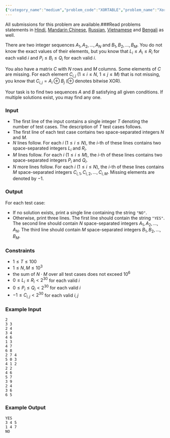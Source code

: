 ```yaml
---
{"category_name":"medium","problem_code":"XORTABLE","problem_name":"Xor Table","languages_supported":{"0":"C","1":"CPP14","2":"JAVA","3":"PYTH","4":"PYTH 3.6","5":"PYPY","6":"CS2","7":"PAS fpc","8":"PAS gpc","9":"RUBY","10":"PHP","11":"GO","12":"NODEJS","13":"HASK","14":"rust","15":"SCALA","16":"swift","17":"D","18":"PERL","19":"FORT","20":"WSPC","21":"ADA","22":"CAML","23":"ICK","24":"BF","25":"ASM","26":"CLPS","27":"PRLG","28":"ICON","29":"SCM qobi","30":"PIKE","31":"ST","32":"NICE","33":"LUA","34":"BASH","35":"NEM","36":"LISP sbcl","37":"LISP clisp","38":"SCM guile","39":"JS","40":"ERL","41":"TCL","42":"kotlin","43":"PERL6","44":"TEXT","45":"SCM chicken","46":"PYP3","47":"CLOJ","48":"COB","49":"FS"},"max_timelimit":1,"source_sizelimit":50000,"problem_author":"kingofnumbers","problem_tester":null,"date_added":"24-05-2018","tags":{"0":"backtracking","1":"bitwise","2":"constructive","3":"graph","4":"kingofnumbers","5":"medium","6":"snckel19","7":"taran_1407"},"editorial_url":"https://discuss.codechef.com/problems/XORTABLE","time":{"view_start_date":1544295600,"submit_start_date":1544295600,"visible_start_date":1544295600,"end_date":1735669800},"is_direct_submittable":false,"layout":"problem"}
---
```

<span class="solution-visible-txt">All submissions for this problem are available.</span>###Read problems statements in [Hindi](http://www.codechef.com/download/translated/S19ELTST/hindi/XORTABLE.pdf), [Mandarin Chinese](http://www.codechef.com/download/translated/S19ELTST/mandarin/XORTABLE.pdf), [Russian](http://www.codechef.com/download/translated/S19ELTST/russian/XORTABLE.pdf), [Vietnamese](http://www.codechef.com/download/translated/S19ELTST/vietnamese/XORTABLE.pdf) and [Bengali](http://www.codechef.com/download/translated/S19ELTST/bengali/XORTABLE.pdf) as well.

There are two integer sequences $A_1, A_2, \dots, A_N$ and $B_1, B_2, \dots, B_M$. You do not know the exact values of their elements, but you know that $L_i \le A_i \le R_i$ for each valid $i$ and $P_i \le B_i \le Q_i$ for each valid $i$.

You also have a matrix $C$ with $N$ rows and $M$ columns. Some elements of $C$ are missing. For each element $C_{i, j}$ ($1 \le i \le N$, $1 \le j \le M$) that is not missing, you know that $C_{i, j} = A_i \oplus B_j$ ($\oplus$ denotes bitwise XOR).

Your task is to find two sequences $A$ and $B$ satisfying all given conditions. If multiple solutions exist, you may find any one.

### Input
- The first line of the input contains a single integer $T$ denoting the number of test cases. The description of $T$ test cases follows.
- The first line of each test case contains two space-separated integers $N$ and $M$. 
- $N$ lines follow. For each $i$ ($1 \le i \le N$), the $i$-th of these lines contains two space-separated integers $L_i$ and $R_i$.
- $M$ lines follow. For each $i$ ($1 \le i \le M$), the $i$-th of these lines contains two space-separated integers $P_i$ and $Q_i$.
- $N$ more lines follow. For each $i$ ($1 \le i \le N$), the $i$-th of these lines contains $M$ space-separated integers $C_{i, 1}, C_{i, 2}, \dots, C_{i, M}$. Missing elements are denoted by $-1$.

### Output
For each test case:
- If no solution exists, print a single line containing the string `"NO"`.
- Otherwise, print three lines. The first line should contain the string `"YES"`. The second line should contain $N$ space-separated integers $A_1, A_2, \dots, A_N$. The third line should contain $M$ space-separated integers $B_1, B_2, \dots, B_M$.

### Constraints 
- $1 \le T \le 100$
- $1 \le N, M \le 10^3$
- the sum of $N \cdot M$ over all test cases does not exceed $10^6$
- $0 \le L_i \le R_i \lt 2^{30}$ for each valid $i$
- $0 \le P_i \le Q_i \lt 2^{30}$ for each valid $i$
- $-1 \le C_{i, j} \lt 2^{30}$ for each valid $i, j$

### Example Input
```
2
3 3
2 4
3 4
4 6
1 3
4 7
6 8
2 7 4
5 0 3
4 1 2
2 2
4 6
5 7
3 9
2 4
3 6
6 5
```

### Example Output
```
YES
3 4 5
1 4 7
NO
```